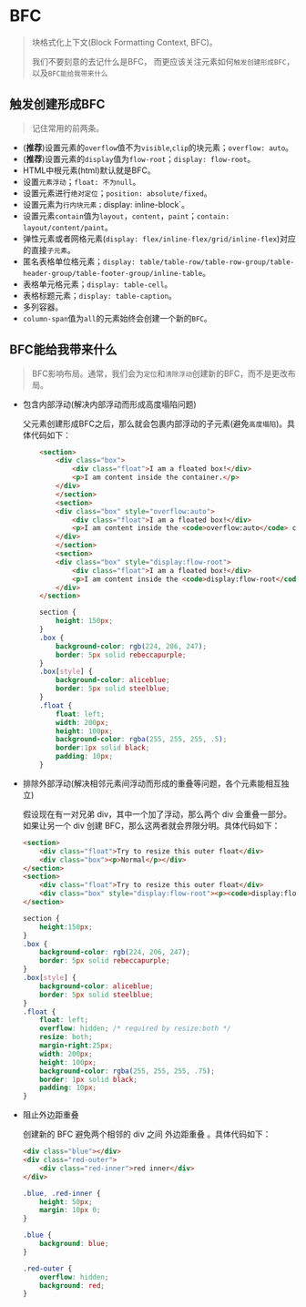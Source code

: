 # BFC

> 块格式化上下文(Block Formatting Context, BFC)。
>
> 我们不要刻意的去记什么是BFC， 而更应该关注元素如何`触发创建形成BFC`，以及`BFC能给我带来什么`

## 触发创建形成BFC

>记住常用的前两条。

- (**推荐**)设置元素的`overflow`值不为`visible`,`clip`的块元素；`overflow: auto`。
- (**推荐**)设置元素的`display`值为`flow-root`；`display: flow-root`。
- HTML中根元素(html)默认就是BFC。
- 设置`元素浮动`；`float: 不为null`。
- 设置元素进行`绝对定位`；`position: absolute/fixed`。
- 设置元素为`行内块元素；`display: inline-block`。
- 设置元素`contain`值为`layout`，`content`，`paint`；`contain: layout/content/paint`。
- 弹性元素或者网格元素(`display: flex/inline-flex/grid/inline-flex`)对应的直接`子元素`。
- 匿名表格单位格元素；`display: table/table-row/table-row-group/table-header-group/table-footer-group/inline-table`。
- 表格单元格元素；`display: table-cell`。
- 表格标题元素；`display: table-caption`。
- 多列容器。
- `column-span`值为`all`的元素始终会创建一个新的`BFC`。

## BFC能给我带来什么

> BFC影响布局。通常，我们会为`定位`和`清除浮动`创建新的BFC，而不是更改布局。

- 包含内部浮动(解决内部浮动而形成高度塌陷问题)

    父元素创建形成BFC之后，那么就会包裹内部浮动的子元素(避免`高度塌陷`)。具体代码如下：

    ```html
        <section>
            <div class="box">
                <div class="float">I am a floated box!</div>
                <p>I am content inside the container.</p>
            </div>
            </section>
            <section>
            <div class="box" style="overflow:auto">
                <div class="float">I am a floated box!</div>
                <p>I am content inside the <code>overflow:auto</code> container.</p>
            </div>
            </section>
            <section>
            <div class="box" style="display:flow-root">
                <div class="float">I am a floated box!</div>
                <p>I am content inside the <code>display:flow-root</code> container.</p>
            </div>
        </section>
    ```

    ```css
        section {
            height: 150px;
        }
        .box {
            background-color: rgb(224, 206, 247);
            border: 5px solid rebeccapurple;
        }
        .box[style] {
            background-color: aliceblue;
            border: 5px solid steelblue;
        }
        .float {
            float: left;
            width: 200px;
            height: 100px;
            background-color: rgba(255, 255, 255, .5);
            border:1px solid black;
            padding: 10px;
        }
    ```

- 排除外部浮动(解决相邻元素间浮动而形成的重叠等问题，各个元素能相互独立)

    假设现在有一对兄弟 div，其中一个加了浮动，那么两个 div 会重叠一部分。如果让另一个 div 创建 BFC，那么这两者就会界限分明。具体代码如下：

    ```html
    <section>
        <div class="float">Try to resize this outer float</div>
        <div class="box"><p>Normal</p></div>
    </section>
    <section>
        <div class="float">Try to resize this outer float</div>
        <div class="box" style="display:flow-root"><p><code>display:flow-root</code><p></div>
    </section>
    ```

    ```css
    section {
        height:150px;
    }
    .box {
        background-color: rgb(224, 206, 247);
        border: 5px solid rebeccapurple;
    }
    .box[style] {
        background-color: aliceblue;
        border: 5px solid steelblue;
    }
    .float {
        float: left;
        overflow: hidden; /* required by resize:both */
        resize: both;
        margin-right:25px;
        width: 200px;
        height: 100px;
        background-color: rgba(255, 255, 255, .75);
        border: 1px solid black;
        padding: 10px;
    }
    ```

- 阻止外边距重叠
  
    创建新的 BFC 避免两个相邻的 div 之间 外边距重叠 。具体代码如下：

    ```html
    <div class="blue"></div>
    <div class="red-outer">
        <div class="red-inner">red inner</div>
    </div>
    ```

    ```css
    .blue, .red-inner {
        height: 50px;
        margin: 10px 0;
    }

    .blue {
        background: blue;
    }

    .red-outer {
        overflow: hidden;
        background: red;
    }
    ```
